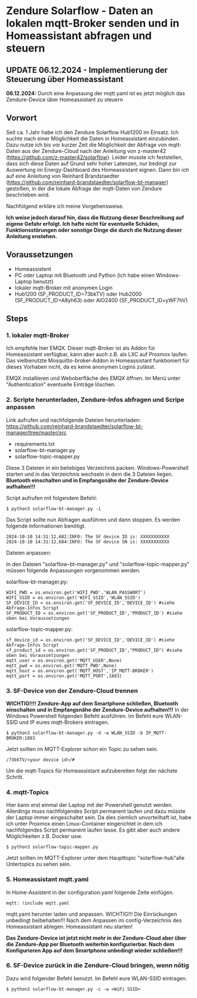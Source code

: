 # Zendure Solarflow - Daten an lokalen mqtt-Broker senden und in Homeassistant abfragen und steuern

## UPDATE 06.12.2024 - Implementierung der Steuerung über Homeassistant

**06.12.2024:** Durch eine Anpassung der mqtt.yaml ist es jetzt möglich das Zendure-Device über Homeassistant zu steuern

## Vorwort

Seit ca. 1 Jahr habe ich den Zendure Solarflow Hub1200 im Einsatz. Ich suchte nach einer Möglichkeit die Daten in Homeassistant einzubinden. Dazu nutze ich bis vor kurzer Zeit die Möglichkeit der Abfrage von mqtt-Daten aus der Zendure-Cloud nach der Anleitung von z-master42 (https://github.com/z-master42/solarflow).
Leider musste ich feststellen, dass sich diese Daten auf Grund sehr hoher Latenzen, nur bedingt zur Auswertung im Energy-Dashboard des Homeassistant eignen.
Dann bin ich auf eine Anleitung von Reinhard Brandstaedter (https://github.com/reinhard-brandstaedter/solarflow-bt-manager) gestoßen, in der die lokale Abfrage der mqtt-Daten von Zendure beschrieben wird.

Nachfolgend erkläre ich meine Vorgehensweise.

**Ich weise jedoch darauf hin, dass die Nutzung dieser Beschreibung auf eigene Gefahr erfolgt. Ich hafte nicht für eventuelle Schäden, Funktionsstörungen oder sonstige Dinge die durch die Nutzung dieser Anleitung enstehen.**

## Voraussetzungen

  - Homeassistent
  - PC oder Laptop mit Bluetooth und Python (ich habe einen Windows-Laptop benutzt)
  - lokaler mqtt-Broker mit anonymen Login
  - Hub1200 (SF_PRODUCT_ID=73bkTV) oder Hub2000 (SF_PRODUCT_ID=A8yh63) oder AIO2400 (SF_PRODUCT_ID=yWF7hV)

## Steps

### 1. lokaler mqtt-Broker

Ich empfehle hier EMQX. Dieser mqtt-Broker ist als Addon für Homeassistant verfügbar, kann aber auch z.B. als LXC auf Proxmox laufen.
Das vielbenutzte Mosquitto-broker-Addon in Homeassistant funktioniert für dieses Vorhaben nicht, da es keine anonymen Logins zulässt.

EMQX installieren und Weboberfläche des EMQX öffnen.
Im Menü unter "Authentication" eventuelle Einträge löschen.

### 2. Scripte herunterladen, Zendure-Infos abfragen und Scripe anpassen

Link aufrufen und nachfolgende Dateien herunterladen: https://github.com/reinhard-brandstaedter/solarflow-bt-manager/tree/master/src

  - requirements.txt
  - solarflow-bt-manager.py
  - solarflow-topic-mapper.py

Diese 3 Dateien in ein beliebiges Verzeichnis packen.
Windows-Powershell starten und in das Verzeichnis wechseln in dem die 3 Dateien liegen.
**Bluetooth einschalten und in Empfangsnähe der Zendure-Device aufhalten!!!**

Script aufrufen mit folgendem Befehl:
```
$ python3 solarflow-bt-manager.py -i
```
Das Script sollte nun Abfragen ausführen und dann stoppen. Es werden folgende Informationen benötigt.
```
2024-10-10 14:31:12,682:INFO: The SF device ID is: XXXXXXXXXXX
2024-10-10 14:31:12,684:INFO: The SF device SN is: XXXXXXXXXXX
```

Dateien anpassen:

In den Dateien "solarflow-bt-manager.py" und "solarflow-topic-mapper.py" müssen folgende Anpassungen vorgenommen werden.

solarflow-bt-manager.py:
```
WIFI_PWD = os.environ.get('WIFI_PWD','WLAN_PASSWORT')
WIFI_SSID = os.environ.get('WIFI_SSID','WLAN_SSID')
SF_DEVICE_ID = os.environ.get('SF_DEVICE_ID','DEVICE_ID') #siehe Abfrage-Infos Script
SF_PRODUCT_ID = os.environ.get('SF_PRODUCT_ID','PRODUCT_ID') #siehe oben bei Voraussetzungen
```

solarflow-topic-mapper.py:
```
sf_device_id = os.environ.get('SF_DEVICE_ID','DEVICE_ID') #siehe Abfrage-Infos Script
sf_product_id = os.environ.get('SF_PRODUCT_ID',"PRODUCT_ID") #siehe oben bei Voraussetzungen
mqtt_user = os.environ.get('MQTT_USER',None)
mqtt_pwd = os.environ.get('MQTT_PWD',None)
mqtt_host = os.environ.get('MQTT_HOST','IP_MQTT-BROKER')
mqtt_port = os.environ.get('MQTT_PORT',1883)
```

### 3. SF-Device von der Zendure-Cloud trennen

**WICHTIG!!!! Zendure-App auf dem Smartphone schließen, Bluetooth einschalten und in Empfangsnähe der Zendure-Device aufhalten!!!**
In der Windows Powershell folgenden Befehl ausführen. Im Befehl eure WLAN-SSID und IP eures mqtt-Brokers eintragen.
```
$ python3 solarflow-bt-manager.py -d -w WLAN_SSID -b IP_MQTT-BROKER:1883
```

Jetzt sollten im MQTT-Explorer schon ein Topic zu sehen sein. 
```
/73bkTV/<your device id>/#
```
Um die mqtt-Topics für Homeassistant aufzubereiten folgt der nächste Schritt.

### 4. mqtt-Topics

Hier kann erst einmal der Laptop mit der Powershell genutzt werden. Allerdings muss nachfolgendes Script permanent laufen und dazu müsste der Laptop immer eingeschaltet sein. Da dies ziemlich unvorteilhaft ist, habe ich unter Proxmox einen Linux-Container eingerichtet in dem ich nachfolgendes Script permanent laufen lasse. Es gibt aber auch andere Möglichkeiten z.B. Docker usw.
```
$ python3 solarflow-topic-mapper.py
```

Jetzt sollten im MQTT-Explorer unter dem Haupttopic "solarflow-hub"alle Untertopics zu sehen sein.

### 5. Homeassistant mqtt.yaml

In Home-Assistent in der configuration.yaml folgende Zeite einfügen.
```
mqtt: !include mqtt.yaml
```

mqtt.yaml herunter laden und anpassen. WICHTIG!!! Die Einrückungen unbedingt beibehalten!!!
Nach dem Anpassen im config-Verzeichnis des Homeassistant ablegen.
Homeassistant neu starten!

**Das Zendure-Device ist jetzt nicht mehr in der Zendure-Cloud aber über die Zendure-App per Bluetooth weiterhin konfigurierbar.
Nach dem Konfigurieren App auf dem Smartphone unbedingt wieder schließen!!!**

### 6. SF-Device zurück in die Zendure-Cloud bringen, wenn nötig

Dazu wird folgender Befehl benutzt. Im Befehl eure WLAN-SSID eintragen.
```
$ python3 solarflow-bt-manager.py -c -w <WiFi SSID>
```
